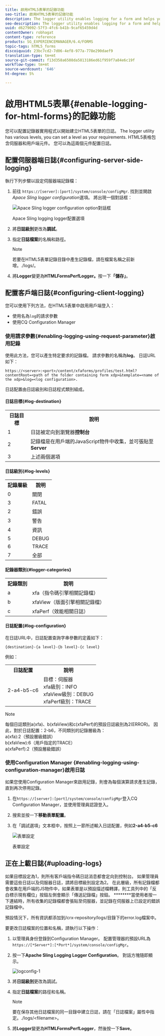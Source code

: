 ```yaml
---
title: 啟用HTML5表單的記錄功能
seo-title: 啟用HTML5表單的記錄功能
description: The logger utility enables logging for a form and helps you debug form-related issues.
seo-description: The logger utility enables logging for a form and helps you debug form-related issues.
uuid: d6279092-57f3-4fc6-b41b-9caf65459d4d
contentOwner: robhagat
content-type: reference
products: SG_EXPERIENCEMANAGER/6.4/FORMS
topic-tags: hTML5_forms
discoiquuid: 23bc7cd2-7d06-4ef8-977a-778e290daef9
translation-type: tm+mt
source-git-commit: f13d358a6508da5813186ed61f959f7a84e6c19f
workflow-type: tm+mt
source-wordcount: '646'
ht-degree: 5%

---
```



# 啟用HTML5表單{#enable-logging-for-html-forms}的記錄功能

您可以配置記錄器實用程式以開始建立HTML5表單的日誌。 The logger utility has various levels, you can set a level as your requirements. HTML5表格包含伺服器和用戶端元件。 您可以為這兩個元件配置日誌。

## 配置伺服器端日誌{#configuring-server-side-logging}

執行下列步驟以設定伺服器端記錄檔：

1. 前往 `https://[server]:[port]/system/console/configMgr`. 找到並開啟&#x200B;*Apace Sling logger configuration*&#x200B;選項。 將出現一個對話框：

   ![ Apace Sling logger configuration option對話框](assets/logconfig.png)

   Apace Sling logging logger配置選項

1. 將&#x200B;**日誌級別**&#x200B;更改為&#x200B;**調試**。

1. 指定&#x200B;**日誌檔案**&#x200B;的名稱和路徑。

   >[!NOTE]
   >
   >若要在HTML5表單記錄目錄中產生記錄檔，請在檔案名稱之前新增。./logs/。

1. 將&#x200B;**Logger**&#x200B;變更為&#x200B;**HTMLFormsPerfLogger。**&#x200B;按一下&#x200B;**「儲存」**。

## 配置客戶端日誌{#configuring-client-logging}

您可以使用下列方法，在HTML5表單中啟用用戶端登入：

* 使用名為`log`的請求參數
* 使用CQ Configuration Manager

### 使用請求參數{#enabling-logging-using-request-parameter}啟用記錄

使用此方法，您可以產生特定要求的記錄檔。 請求參數的名稱為&#x200B;**log**。 日誌URL如下：

`https://<server>:<port>/content/xfaforms/profiles/test.html?contentRoot=<path of the folder containing form xdp>&template=<name of the xdp>&log=<log configuration>.`

日誌配置由日誌級別和日誌程式類別組成。

#### 日誌目標{#log-destination}

<table> 
 <tbody> 
  <tr> 
   <th><strong>日誌目標</strong></th> 
   <th><strong>說明</strong></th> 
  </tr> 
  <tr> 
   <td>1</td> 
   <td>日誌被定向到瀏覽器<strong>控制台</strong></td> 
  </tr> 
  <tr> 
   <td>2</td> 
   <td>記錄檔是在用戶端的JavaScript物件中收集，並可張貼至<strong>Server</strong> </td> 
  </tr> 
  <tr> 
   <td>3</td> 
   <td>上述兩個選項<br /> </td> 
  </tr> 
 </tbody> 
</table>

#### 日誌級別{#log-levels}

<table> 
 <tbody> 
  <tr> 
   <th>記錄層級</th> 
   <th>說明</th> 
  </tr> 
  <tr> 
   <td>0</td> 
   <td>關閉<br type="_moz" /> </td> 
  </tr> 
  <tr> 
   <td>3</td> 
   <td>FATAL<br type="_moz" /> </td> 
  </tr> 
  <tr> 
   <td>2</td> 
   <td>錯誤<br type="_moz" /> </td> 
  </tr> 
  <tr> 
   <td>3</td> 
   <td>警告<br type="_moz" /> </td> 
  </tr> 
  <tr> 
   <td>4</td> 
   <td>資訊<br type="_moz" /> </td> 
  </tr> 
  <tr> 
   <td>5</td> 
   <td>DEBUG<br type="_moz" /> </td> 
  </tr> 
  <tr> 
   <td>6</td> 
   <td>TRACE<br type="_moz" /> </td> 
  </tr> 
  <tr> 
   <td>7</td> 
   <td>全部<br type="_moz" /> </td> 
  </tr> 
 </tbody> 
</table>

#### 記錄器類別{#logger-categories}

<table> 
 <tbody> 
  <tr> 
   <th>記錄類別</th> 
   <th>說明</th> 
  </tr> 
  <tr> 
   <td>a</td> 
   <td>xfa（指令碼引擎相關記錄檔）</td> 
  </tr> 
  <tr> 
   <td>b</td> 
   <td>xfaView（版面引擎相關記錄檔）<br type="_moz" /> </td> 
  </tr> 
  <tr> 
   <td>c</td> 
   <td>xfaPerf（效能相關日誌）<br type="_moz" /> </td> 
  </tr> 
 </tbody> 
</table>

#### 日誌配置{#log-configuration}

在日誌URL中，日誌配置查詢字串參數的定義如下：

`{destination}-{a level}-{b level}-{c level}`

例如：

<table> 
 <tbody> 
  <tr> 
   <th>日誌配置</th> 
   <th>說明</th> 
  </tr> 
  <tr> 
   <td>2-a4-b5-c6<br type="_moz" /> </td> 
   <td>目標：伺服器<br /> xfa級別：INFO<br /> xfaView級別：DEBUG<br /> xfaPerf級別：TRACE</td> 
  </tr> 
 </tbody> 
</table>

>[!NOTE]
>
>每個日誌類別a(xfa)、b(xfaView)和c(xfaPerf)的預設日誌級別為2(ERROR)。 因此，對於日誌配置：2-b6，不同類別的記錄層級為：\
>a(xfa):2（預設層級錯誤）\
>b(xfaView):6（用戶指定的TRACE）\
>a(xfaPerf):2（預設層級錯誤）

### 使用Configuration Manager {#enabling-logging-using-configuration-manager}啟用日誌

如果您使用Configuration Manager來啟用記錄，則會為每個演算請求產生記錄，直到再次停用記錄。

1. 在`https://[server]:[port]/system/console/configMgr`登入CQ Configuration Manager，並使用管理員認證登入。
1. 搜索並按一下&#x200B;**移動表單配置**。
1. 在「調試選項」文本框中，按照上一節所述輸入日誌配置，例如&#x200B;**2-a4-b5-c6**

   ![表單設定](assets/forms_configuration.png)

   表單設定

## 正在上載日誌{#uploading-logs}

如果目標設定為1，則所有客戶端指令碼日誌消息都會定向到控制台。 如果管理員需要這些日誌以及伺服器日誌，請將目標級別設定為2。 在此層級，所有記錄檔都會收集在用戶端的JS物件中，如果表單是以預設描述檔轉譯，則工具列中的「反白標示現有欄位」按鈕左側會顯示「傳送記錄檔」按鈕。 ********&#x200B;當使用者按一下連結時，所有收集的記錄檔都會張貼至伺服器，並記錄在伺服器上已設定的錯誤記錄檔中。

預設情況下，所有資訊都添加到/crx-repository/logs/目錄下的error.log檔案中。

要更改日誌檔案的位置和名稱，請執行以下操作：

1. 以管理員身份登錄到Configuration Manager。 配置管理器的預設URL為`https://[*Server*]:[*Port*]/system/console/configMgr`。
1. 按一下&#x200B;**Apache Sling Logging Logger Configuration**。 對話方塊隨即顯示。

   ![logconfig-1](assets/logconfig-1.png)

1. 將&#x200B;**日誌級別**&#x200B;更改為調試。

1. 指定&#x200B;**日誌檔案**&#x200B;的路徑和名稱。

   >[!NOTE]
   >
   >要在保存其他日誌檔案的同一目錄中建立日誌，請在「日誌檔案」屬性中指定。./logs/&lt;filename>。

1. 將&#x200B;**Logger**&#x200B;變更為&#x200B;**HTMLFormsPerfLogger**，然後按一下&#x200B;**Save**。

